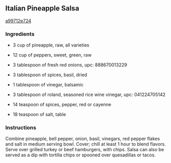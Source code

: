 ## Italian Pineapple Salsa

[a99712e724](http://www.food.com/recipe/italian-pineapple-salsa-273732)

### Ingredients

 - 3 cup of pineapple, raw, all varieties

 - 12 cup of peppers, sweet, green, raw

 - 3 tablespoon of fresh red onions, upc: 888670013229

 - 3 tablespoon of spices, basil, dried

 - 1 tablespoon of vinegar, balsamic

 - 3 tablespoon of roland, seasoned rice wine vinegar, upc: 041224705142

 - 14 teaspoon of spices, pepper, red or cayenne

 - 18 teaspoon of salt, table

### Instructions

Combine pineapple, bell pepper, onion, basil, vinegars, red pepper flakes and salt in medium serving bowl. Cover; chill at least 1 hour to blend flavors. Serve over grilled turkey or beef hamburgers, with chips. Salsa can also be served as a dip with tortilla chips or spooned over quesadillas or tacos.